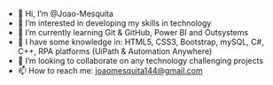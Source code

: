 - 👋 Hi, I’m @Joao-Mesquita
- 👀 I’m interested in developing my skills in technology  
- 🌱 I’m currently learning Git & GitHub, Power BI and Outsystems
- 🔔 I have some knowledge in: HTML5, CSS3, Bootstrap, mySQL, C#, C++, RPA platforms (UiPath & Automation Anywhere)
- 💞️ I’m looking to collaborate on any technology challenging projects 
- 📫 How to reach me: joaomesquita144@gmail.com

<!---
Joao-Mesquita/Joao-Mesquita is a ✨ special ✨ repository because its `README.md` (this file) appears on your GitHub profile.
You can click the Preview link to take a look at your changes.
--->
